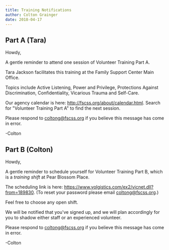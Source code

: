 ```yaml
---
title: Training Notifications
author: Colton Grainger
date: 2018-04-17
---
```


## Part A (Tara)

Howdy,

A gentle reminder to attend one session of Volunteer Training Part A. 

Tara Jackson facilitates this training at the Family Support Center Main Office.

Topics include Active Listening, Power and Privilege, Protections Against Discrimination, Confidentiality, Vicarious Trauma and Self-Care.

Our agency calendar is here: http://fscss.org/about/calendar.html. Search for "Volunteer Training Part A" to find the next session.

Please respond to coltong@fscss.org if you believe this message has come in error.

-Colton

## Part B (Colton)

Howdy,

A gentle reminder to schedule yourself for Volunteer Training Part B, which is a *training shift* at Pear Blossom Place.

The scheduling link is here: https://www.volgistics.com/ex2/vicnet.dll?from=189830. (To reset your password please email coltong@fscss.org.)

Feel free to choose any open shift. 

We will be notified that you've signed up, and we will plan accordingly for you to shadow either staff or an experienced volunteer.

Please respond to coltong@fscss.org if you believe this message has come in error.

-Colton
